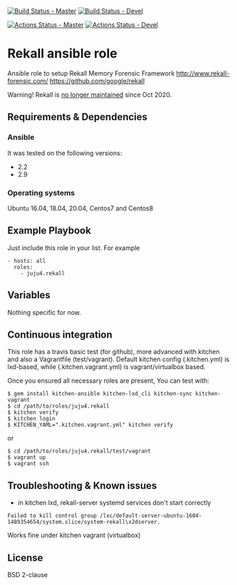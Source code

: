 [![Build Status - Master](https://travis-ci.com/juju4/ansible-rekall.svg?branch=master)](https://travis-ci.com/juju4/ansible-rekall)
[![Build Status - Devel](https://travis-ci.com/juju4/ansible-rekall.svg?branch=devel)](https://travis-ci.com/juju4/ansible-rekall/branches)

[![Actions Status - Master](https://github.com/juju4/ansible-rekall/workflows/AnsibleCI/badge.svg)](https://github.com/juju4/ansible-rekall/actions?query=branch%3Amaster)
[![Actions Status - Devel](https://github.com/juju4/ansible-rekall/workflows/AnsibleCI/badge.svg?branch=devel)](https://github.com/juju4/ansible-rekall/actions?query=branch%3Adevel)

# Rekall ansible role

Ansible role to setup Rekall Memory Forensic Framework
http://www.rekall-forensic.com/
https://github.com/google/rekall

Warning! Rekall is [no longer maintained](https://github.com/google/rekall) since Oct 2020.

## Requirements & Dependencies

### Ansible
It was tested on the following versions:
 * 2.2
 * 2.9

### Operating systems

Ubuntu 16.04, 18.04, 20.04, Centos7 and Centos8

## Example Playbook

Just include this role in your list.
For example

```
- hosts: all
  roles:
    - juju4.rekall
```

## Variables

Nothing specific for now.

## Continuous integration

This role has a travis basic test (for github), more advanced with kitchen and also a Vagrantfile (test/vagrant).
Default kitchen config (.kitchen.yml) is lxd-based, while (.kitchen.vagrant.yml) is vagrant/virtualbox based.

Once you ensured all necessary roles are present, You can test with:
```
$ gem install kitchen-ansible kitchen-lxd_cli kitchen-sync kitchen-vagrant
$ cd /path/to/roles/juju4.rekall
$ kitchen verify
$ kitchen login
$ KITCHEN_YAML=".kitchen.vagrant.yml" kitchen verify
```
or
```
$ cd /path/to/roles/juju4.rekall/test/vagrant
$ vagrant up
$ vagrant ssh
```

## Troubleshooting & Known issues

* in kitchen lxd, rekall-server systemd services don't start correctly
```
Failed to kill control group /lxc/default-server-ubuntu-1604-1489354654/system.slice/system-rekall\x2dserver.
```
Works fine under kitchen vagrant (virtualbox)


## License

BSD 2-clause


